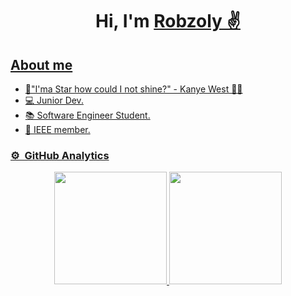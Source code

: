 <div align="center">
<h1 align="center">Hi, I'm <a href="https://github.com/Robzoly">Robzoly ✌</a<</h1>
</div>

## About me

- 🌟"I'ma Star how could I not shine?" - Kanye West 🐱‍👤
- 💻 Junior Dev.
- 📚 Software Engineer Student.
- 🏫 IEEE member.

### ⚙️ &nbsp;GitHub Analytics
<p align="center">
<a href="https://github.com/Robzoly">
  <img height="180em" src="https://github-readme-stats-eight-theta.vercel.app/api?username=Robzoly&show_icons=true&theme=algolia&include_all_commits=true&count_private=true"/>
  <img height="180em" src="https://github-readme-stats-eight-theta.vercel.app/api/top-langs/?username=Robzoly&layout=compact&langs_count=8&theme=algolia"/>
</a>
</p>
